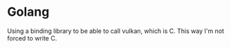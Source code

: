 # Golang
Using a binding library to be able to call vulkan, which is C. This way I'm
not forced to write C.
